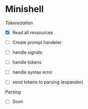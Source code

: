 # Minishell
 *Tokenezation*
- [X] Read all ressources
- [ ] Create prompt handeler 
- [ ] handle signals
- [ ] handle tokens
- [ ] handle syntax error
- [ ] send tokens to parsing (expander)


 *Parsing*
- [ ] Soon
